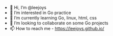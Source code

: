 - 👋 Hi, I’m @leejoys
- 👀 I’m interested in Go practice
- 🌱 I’m currently learning Go, linux, html, css
- 💞️ I’m looking to collaborate on some Go projects
- 📫 How to reach me - https://leejoys.github.io/

<!---
leejoys/leejoys is a ✨ special ✨ repository because its `README.md` (this file) appears on your GitHub profile.
You can click the Preview link to take a look at your changes.
--->
